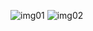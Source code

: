 ![img01](https://github.com/ChamilaJ001/React-Modal-UI/assets/110714616/a0f116a6-d42e-4332-b575-d3051e03f770)
![img02](https://github.com/ChamilaJ001/React-Modal-UI/assets/110714616/0a1b7fd6-14fb-44af-81ff-14b7b98f1b32)
